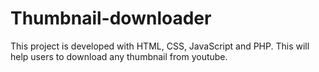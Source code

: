 # Thumbnail-downloader
This project is developed with HTML, CSS, JavaScript and PHP. This will help users to download any thumbnail from youtube.
